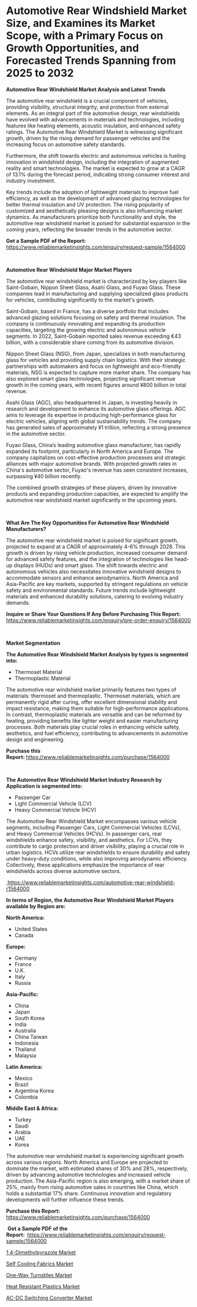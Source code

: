 <p><h1>Automotive Rear Windshield Market Size, and Examines its Market Scope, with a Primary Focus on Growth Opportunities, and Forecasted Trends Spanning from 2025 to 2032</h1></p><p><strong>Automotive Rear Windshield Market Analysis and Latest Trends</strong></p>
<p><p>The automotive rear windshield is a crucial component of vehicles, providing visibility, structural integrity, and protection from external elements. As an integral part of the automotive design, rear windshields have evolved with advancements in materials and technologies, including features like heating elements, acoustic insulation, and enhanced safety ratings. The Automotive Rear Windshield Market is witnessing significant growth, driven by the rising demand for passenger vehicles and the increasing focus on automotive safety standards. </p><p>Furthermore, the shift towards electric and autonomous vehicles is fueling innovation in windshield design, including the integration of augmented reality and smart technologies. The market is expected to grow at a CAGR of 13.1% during the forecast period, indicating strong consumer interest and industry investment. </p><p>Key trends include the adoption of lightweight materials to improve fuel efficiency, as well as the development of advanced glazing technologies for better thermal insulation and UV protection. The rising popularity of customized and aesthetically pleasing designs is also influencing market dynamics. As manufacturers prioritize both functionality and style, the automotive rear windshield market is poised for substantial expansion in the coming years, reflecting the broader trends in the automotive sector.</p></p>
<p><strong>Get a Sample PDF of the Report:&nbsp;</strong> <a href="https://www.reliablemarketinsights.com/enquiry/request-sample/1564000?utm_campaign=2217&utm_medium=2&utm_source=Github&utm_content=ia&utm_term=30012025&utm_id=automotive-rear-windshield">https://www.reliablemarketinsights.com/enquiry/request-sample/1564000</a></p>
<p>&nbsp;</p>
<p><strong>Automotive Rear Windshield Major Market Players</strong></p>
<p><p>The automotive rear windshield market is characterized by key players like Saint-Gobain, Nippon Sheet Glass, Asahi Glass, and Fuyao Glass. These companies lead in manufacturing and supplying specialized glass products for vehicles, contributing significantly to the market's growth.</p><p>Saint-Gobain, based in France, has a diverse portfolio that includes advanced glazing solutions focusing on safety and thermal insulation. The company is continuously innovating and expanding its production capacities, targeting the growing electric and autonomous vehicle segments. In 2022, Saint-Gobain reported sales revenue exceeding €43 billion, with a considerable share coming from its automotive division.</p><p>Nippon Sheet Glass (NSG), from Japan, specializes in both manufacturing glass for vehicles and providing supply chain logistics. With their strategic partnerships with automakers and focus on lightweight and eco-friendly materials, NSG is expected to capture more market share. The company has also explored smart glass technologies, projecting significant revenue growth in the coming years, with recent figures around ¥800 billion in total revenue.</p><p>Asahi Glass (AGC), also headquartered in Japan, is investing heavily in research and development to enhance its automotive glass offerings. AGC aims to leverage its expertise in producing high-performance glass for electric vehicles, aligning with global sustainability trends. The company has generated sales of approximately ¥1 trillion, reflecting a strong presence in the automotive sector.</p><p>Fuyao Glass, China’s leading automotive glass manufacturer, has rapidly expanded its footprint, particularly in North America and Europe. The company capitalizes on cost-effective production processes and strategic alliances with major automotive brands. With projected growth rates in China's automotive sector, Fuyao's revenue has seen consistent increases, surpassing ¥40 billion recently.</p><p>The combined growth strategies of these players, driven by innovative products and expanding production capacities, are expected to amplify the automotive rear windshield market significantly in the upcoming years.</p></p>
<p>&nbsp;</p>
<p><strong>What Are The Key Opportunities For Automotive Rear Windshield Manufacturers?</strong></p>
<p><p>The automotive rear windshield market is poised for significant growth, projected to expand at a CAGR of approximately 4-6% through 2028. This growth is driven by rising vehicle production, increased consumer demand for advanced safety features, and the integration of technologies like head-up displays (HUDs) and smart glass. The shift towards electric and autonomous vehicles also necessitates innovative windshield designs to accommodate sensors and enhance aerodynamics. North America and Asia-Pacific are key markets, supported by stringent regulations on vehicle safety and environmental standards. Future trends include lightweight materials and enhanced durability solutions, catering to evolving industry demands.</p></p>
<p><strong>Inquire or Share Your Questions If Any Before Purchasing This Report:</strong> <a href="https://www.reliablemarketinsights.com/enquiry/pre-order-enquiry/1564000?utm_campaign=2217&utm_medium=2&utm_source=Github&utm_content=ia&utm_term=30012025&utm_id=automotive-rear-windshield">https://www.reliablemarketinsights.com/enquiry/pre-order-enquiry/1564000</a></p>
<p>&nbsp;</p>
<p><strong>Market Segmentation</strong></p>
<p><strong>The Automotive Rear Windshield Market Analysis by types is segmented into:</strong></p>
<p><ul><li>Thermoset Material</li><li>Thermoplastic Material</li></ul></p>
<p><p>The automotive rear windshield market primarily features two types of materials: thermoset and thermoplastic. Thermoset materials, which are permanently rigid after curing, offer excellent dimensional stability and impact resistance, making them suitable for high-performance applications. In contrast, thermoplastic materials are versatile and can be reformed by heating, providing benefits like lighter weight and easier manufacturing processes. Both materials play crucial roles in enhancing vehicle safety, aesthetics, and fuel efficiency, contributing to advancements in automotive design and engineering.</p></p>
<p><strong>Purchase this Report:&nbsp;</strong><a href="https://www.reliablemarketinsights.com/purchase/1564000?utm_campaign=2217&utm_medium=2&utm_source=Github&utm_content=ia&utm_term=30012025&utm_id=automotive-rear-windshield">https://www.reliablemarketinsights.com/purchase/1564000</a></p>
<p>&nbsp;</p>
<p><strong>The Automotive Rear Windshield Market Industry Research by Application is segmented into:</strong></p>
<p><ul><li>Passenger Car</li><li>Light Commercial Vehicle (LCV)</li><li>Heavy Commercial Vehicle (HCV)</li></ul></p>
<p><p>The Automotive Rear Windshield Market encompasses various vehicle segments, including Passenger Cars, Light Commercial Vehicles (LCVs), and Heavy Commercial Vehicles (HCVs). In passenger cars, rear windshields enhance safety, visibility, and aesthetics. For LCVs, they contribute to cargo protection and driver visibility, playing a crucial role in urban logistics. HCVs utilize rear windshields to ensure durability and safety under heavy-duty conditions, while also improving aerodynamic efficiency. Collectively, these applications emphasize the importance of rear windshields across diverse automotive sectors.</p></p>
<p><a href="https://www.reliablemarketinsights.com/automotive-rear-windshield-r1564000?utm_campaign=2217&utm_medium=2&utm_source=Github&utm_content=ia&utm_term=30012025&utm_id=automotive-rear-windshield">&nbsp;https://www.reliablemarketinsights.com/automotive-rear-windshield-r1564000</a></p>
<p><strong>In terms of Region, the Automotive Rear Windshield Market Players available by Region are:</strong></p>
<p>
    <p> <strong> North America: </strong>
        <ul>
            <li>United States</li>
            <li>Canada</li>
        </ul>
        </p> 
    <p> <strong> Europe: </strong>
        <ul>
            <li>Germany</li>
            <li>France</li>
            <li>U.K.</li>
            <li>Italy</li>
            <li>Russia</li>
        </ul>
        </p> 
    <p> <strong> Asia-Pacific: </strong>
        <ul>
            <li>China</li>
            <li>Japan</li>
            <li>South Korea</li>
            <li>India</li>
            <li>Australia</li>
            <li>China Taiwan</li>
            <li>Indonesia</li>
            <li>Thailand</li>
            <li>Malaysia</li>
        </ul>
        </p> 
    <p> <strong> Latin America: </strong>
        <ul>
            <li>Mexico</li>
            <li>Brazil</li>
            <li>Argentina Korea</li>
            <li>Colombia</li>
        </ul>
        </p> 
    <p> <strong> Middle East & Africa: </strong>
        <ul>
            <li>Turkey</li>
            <li>Saudi</li>
            <li>Arabia</li>
            <li>UAE</li>
            <li>Korea</li>
        </ul>
    </p>
    </p>
<p><p>The automotive rear windshield market is experiencing significant growth across various regions. North America and Europe are projected to dominate the market, with estimated shares of 30% and 28%, respectively, driven by advancing automotive technologies and increased vehicle production. The Asia-Pacific region is also emerging, with a market share of 25%, mainly from rising automotive sales in countries like China, which holds a substantial 17% share. Continuous innovation and regulatory developments will further influence these trends.</p></p>
<p><strong>Purchase this Report: </strong><a href="https://www.reliablemarketinsights.com/purchase/1564000?utm_campaign=2217&utm_medium=2&utm_source=Github&utm_content=ia&utm_term=30012025&utm_id=automotive-rear-windshield">https://www.reliablemarketinsights.com/purchase/1564000</a></p>
<p>&nbsp;<strong>Get a Sample PDF of the Report:&nbsp;&nbsp;</strong><a href="https://www.reliablemarketinsights.com/enquiry/request-sample/1564000?utm_campaign=2217&utm_medium=2&utm_source=Github&utm_content=ia&utm_term=30012025&utm_id=automotive-rear-windshield">https://www.reliablemarketinsights.com/enquiry/request-sample/1564000</a></p>
<p><strong></strong></p>
<p><p><a href="https://www.linkedin.com/pulse/14-dimethylpyrazole-market-size-growing-cagr-96-from-ihswe?utm_campaign=2217&utm_medium=2&utm_source=Github&utm_content=ia&utm_term=30012025&utm_id=automotive-rear-windshield">1,4-Dimethylpyrazole Market</a></p><p><a href="https://github.com/sapsaidamary/Market-Research-Report-List-1/blob/main/self-cooling-fabrics-market.md?utm_campaign=2217&utm_medium=2&utm_source=Github&utm_content=ia&utm_term=30012025&utm_id=automotive-rear-windshield">Self Cooling Fabrics Market</a></p><p><a href="https://www.linkedin.com/pulse/driving-forces-behind-one-way-turnstiles-market-expansion-t46ge?utm_campaign=2217&utm_medium=2&utm_source=Github&utm_content=ia&utm_term=30012025&utm_id=automotive-rear-windshield">One-Way Turnstiles Market</a></p><p><a href="https://github.com/vilehoaguy/Market-Research-Report-List-1/blob/main/heat-resistant-plastics-market.md?utm_campaign=2217&utm_medium=2&utm_source=Github&utm_content=ia&utm_term=30012025&utm_id=automotive-rear-windshield">Heat Resistant Plastics Market</a></p><p><a href="https://www.linkedin.com/pulse/market-overview-ac-dc-switching-converter-projected-grow-3p0ae?utm_campaign=2217&utm_medium=2&utm_source=Github&utm_content=ia&utm_term=30012025&utm_id=automotive-rear-windshield">AC-DC Switching Converter Market</a></p></p>